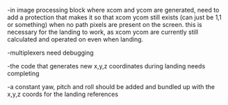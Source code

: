 -in image processing block where xcom and ycom are generated, need to add a protection that makes it so that xcom ycom still exists (can just be 1,1 or something) when no path 
pixels are present on the screen. this is necessary for the landing to work, as xcom ycom are currently still calculated and operated on even when landing.

-multiplexers need debugging

-the code that generates new x,y,z coordinates during landing needs completing

-a constant yaw, pitch and roll should be added and bundled up with the x,y,z coords for the landing references
